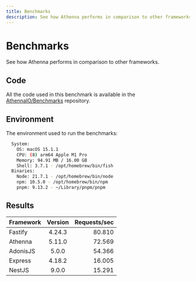 ```yaml
---
title: Benchmarks
description: See how Athenna performs in comparison to other frameworks.
---
```


# Benchmarks

See how Athenna performs in comparison to other frameworks.

## Code

All the code used in this benchmark is available in the
[AthennaIO/Benchmarks](https://github.com/AthennaIO/Benchmarks) repository.

## Environment

The environment used to run the benchmarks:

```bash title="npx envinfo --system --binaries"
  System:
    OS: macOS 15.1.1
    CPU: (8) arm64 Apple M1 Pro
    Memory: 94.91 MB / 16.00 GB
    Shell: 3.7.1 - /opt/homebrew/bin/fish
  Binaries:
    Node: 21.7.1 - /opt/homebrew/bin/node
    npm: 10.5.0 - /opt/homebrew/bin/npm
    pnpm: 9.13.2 - ~/Library/pnpm/pnpm
```

## Results

| Framework | Version | Requests/sec |
|:----------|:-------:|-------------:|
| Fastify   |  4.24.3 |       80.810 |
| Athenna   |  5.11.0 |       72.569 |
| AdonisJS  |   5.0.0 |       54.366 |
| Express   |  4.18.2 |       16.005 |
| NestJS    |   9.0.0 |       15.291 |
